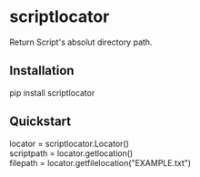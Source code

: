 # scriptlocator
Return Script's absolut directory path.

## Installation
pip install scriptlocator

## Quickstart
locator = scriptlocator.Locator()  
scriptpath = locator.getlocation()  
filepath = locator.getfilelocation("EXAMPLE.txt")  
